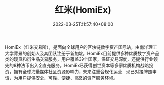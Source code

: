 ﻿---
weight: 
title: "红米(HomiEx)"
description: "HomiEx（红米交易所），是面向…"
date: 2022-03-25T21:57:40+08:00
lastmod: 2022-03-25T16:45:40+08:00
draft: false
authors: ["Metabd"]
featuredImage: "hongmihomiex.webp"
link: ""
tags: ["交易所","红米(HomiEx)"]
categories: ["navigation"]
navigation: ["交易所"]
lightgallery: true
toc: true
pinned: false
recommend: false
recommend1: false
---
HomiEx（红米交易所），是面向全球用户的区块链数字资产国际站，由南洋理工大学背景的创始人及其团队注册于新加坡。HomiEx目前提供多种优质数字资产品类的现货和衍生品交易服务，用户覆盖39个国家，保证交易深度，还提供行业领先的8种法币出入金直充服务。HomiEx已获得创世资本等多家优质机构战略投资，拥有全球海量媒体社区资源影响力，未来注重合规化运营，现已对接牌照申请，为用户提供安全、可靠、便捷、高效的资产服务环境。
